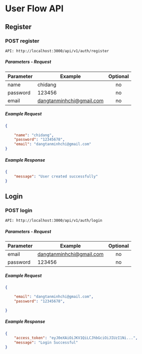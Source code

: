 # User Flow API

## Register

### POST register

```
API: http://localhost:3000/api/v1/auth/register
```

##### Parameters - Request
|  Parameter                     |  Example                 |  Optional    |
| ------------------------------ | --------------------     | :----------: |
| name                           | chidang                  | no           |
| password                       | 123456                   | no           |
| email                          | dangtanminhchi@gmail.com | no           |


##### Example Request

```json
{
  
    "name": "chidang",
    "password": "12345678",
    "email": "dangtanminhchi@gmail.com" 
}
```

##### Example Response

```json
{
    "message": "User created successfully"
}
```

## Login

### POST login

```
API: http://localhost:3000/api/v1/auth/login
```

##### Parameters - Request
|  Parameter                     |  Example                 |  Optional    |
| ------------------------------ | --------------------     | :----------: |
| email                          | dangtanminhchi@gmail.com | no           |
| password                       | 123456                   | no           |


##### Example Request

```json
{
  
    "email": "dangtanminhchi@gmail.com",
    "password": "12345678",
    
}
```

##### Example Response

```json
{
    "access_token": "eyJ0eXAiOiJKV1QiLCJhbGciOiJIUzI1Ni...",
    "message": "Login Successful"
}
```